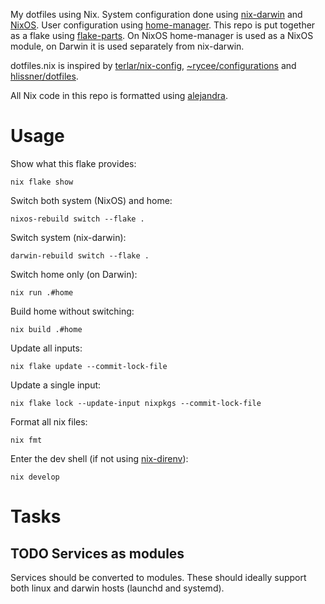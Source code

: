 My dotfiles using Nix. System configuration done using [nix-darwin](https://github.com/LnL7/nix-darwin) and
[NixOS](https://nixos.org/). User configuration using [home-manager](https://github.com/nix-community/home-manager). This repo is put
together as a flake using [flake-parts](https://github.com/hercules-ci/flake-parts). On NixOS home-manager is used
as a NixOS module, on Darwin it is used separately from nix-darwin.

dotfiles.nix is inspired by [terlar/nix-config](https://github.com/terlar/nix-config/tree/main), [~rycee/configurations](https://sr.ht/~rycee/configurations/)
and [hlissner/dotfiles](https://github.com/hlissner/dotfiles).

All Nix code in this repo is formatted using [alejandra](https://github.com/kamadorueda/alejandra).


# Usage

Show what this flake provides:

    nix flake show

Switch both system (NixOS) and home:

    nixos-rebuild switch --flake .

Switch system (nix-darwin):

    darwin-rebuild switch --flake .

Switch home only (on Darwin):

    nix run .#home

Build home without switching:

    nix build .#home

Update all inputs:

    nix flake update --commit-lock-file

Update a single input:

    nix flake lock --update-input nixpkgs --commit-lock-file

Format all nix files:

    nix fmt

Enter the dev shell (if not using [nix-direnv](https://github.com/nix-community/nix-direnv)):

    nix develop


# Tasks


## TODO Services as modules

Services should be converted to modules.
These should ideally support both linux and darwin hosts (launchd and systemd).

